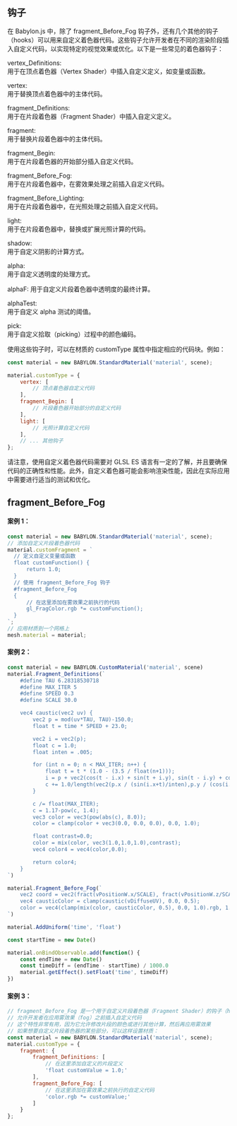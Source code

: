 ## 钩子
在 Babylon.js 中，除了 fragment_Before_Fog 钩子外，还有几个其他的钩子（hooks）可以用来自定义着色器代码。这些钩子允许开发者在不同的渲染阶段插入自定义代码，以实现特定的视觉效果或优化。以下是一些常见的着色器钩子：

vertex_Definitions:   
用于在顶点着色器（Vertex Shader）中插入自定义定义，如变量或函数。  

vertex:   
用于替换顶点着色器中的主体代码。  

fragment_Definitions:   
用于在片段着色器（Fragment Shader）中插入自定义定义。  

fragment:     
用于替换片段着色器中的主体代码。    

fragment_Begin:   
用于在片段着色器的开始部分插入自定义代码。   

fragment_Before_Fog:   
用于在片段着色器中，在雾效果处理之前插入自定义代码。    

fragment_Before_Lighting:   
用于在片段着色器中，在光照处理之前插入自定义代码。   

light:   
用于在片段着色器中，替换或扩展光照计算的代码。   

shadow:   
用于自定义阴影的计算方式。  

alpha:   
用于自定义透明度的处理方式。   

alphaF:
用于自定义片段着色器中透明度的最终计算。   

alphaTest:   
用于自定义 alpha 测试的阈值。    

pick:   
用于自定义拾取（picking）过程中的颜色编码。  

使用这些钩子时，可以在材质的 customType 属性中指定相应的代码块。例如：   
```javascript
const material = new BABYLON.StandardMaterial('material', scene);

material.customType = {
    vertex: [
        // 顶点着色器自定义代码
    ],
    fragment_Begin: [
        // 片段着色器开始部分的自定义代码
    ],
    light: [
        // 光照计算自定义代码
    ],
    // ... 其他钩子
};

```

请注意，使用自定义着色器代码需要对 GLSL ES 语言有一定的了解，并且要确保代码的正确性和性能。此外，自定义着色器可能会影响渲染性能，因此在实际应用中需要进行适当的测试和优化。

## fragment_Before_Fog

#### 案例 1：

```javascript
const material = new BABYLON.StandardMaterial('material', scene);
// 添加自定义片段着色器代码
material.customFragment = `
  // 定义自定义变量或函数
  float customFunction() {
      return 1.0;
  }
  // 使用 fragment_Before_Fog 钩子
  #fragment_Before_Fog
  {
      // 在这里添加在雾效果之前执行的代码
      gl_FragColor.rgb *= customFunction();
  }
`;
// 应用材质到一个网格上
mesh.material = material;
```

#### 案例 2：

```javascript
const material = new BABYLON.CustomMaterial('material', scene)
material.Fragment_Definitions(`
    #define TAU 6.28318530718
    #define MAX_ITER 5
    #define SPEED 0.3
    #define SCALE 30.0

    vec4 caustic(vec2 uv) {
        vec2 p = mod(uv*TAU, TAU)-150.0;
        float t = time * SPEED + 23.0;

        vec2 i = vec2(p);
        float c = 1.0;
        float inten = .005;

        for (int n = 0; n < MAX_ITER; n++) {
            float t = t * (1.0 - (3.5 / float(n+1)));
            i = p + vec2(cos(t - i.x) + sin(t + i.y), sin(t - i.y) + cos(t + i.x));
            c += 1.0/length(vec2(p.x / (sin(i.x+t)/inten),p.y / (cos(i.y+t)/inten)));
        }

        c /= float(MAX_ITER);
        c = 1.17-pow(c, 1.4);
        vec3 color = vec3(pow(abs(c), 8.0));
        color = clamp(color + vec3(0.0, 0.0, 0.0), 0.0, 1.0);

        float contrast=0.0;
        color = mix(color, vec3(1.0,1.0,1.0),contrast);
        vec4 color4 = vec4(color,0.0);

        return color4;
    }
`)

material.Fragment_Before_Fog(`
    vec2 coord = vec2(fract(vPositionW.x/SCALE), fract(vPositionW.z/SCALE));
    vec4 causticColor = clamp(caustic(vDiffuseUV), 0.0, 0.5);
    color = vec4(clamp(mix(color, causticColor, 0.5), 0.0, 1.0).rgb, 1.0);
`)

material.AddUniform('time', 'float')

const startTime = new Date()

material.onBindObservable.add(function() {
    const endTime = new Date()
    const timeDiff = (endTime - startTime) / 1000.0
    material.getEffect().setFloat('time', timeDiff)
})
```

#### 案例 3：

```javascript
// fragment_Before_Fog 是一个用于自定义片段着色器（Fragment Shader）的钩子（hook）
// 允许开发者在应用雾效果（fog）之前插入自定义代码
// 这个特性非常有用，因为它允许修改片段的颜色或进行其他计算，然后再应用雾效果
// 如果想要自定义片段着色器的某些部分，可以这样设置材质：
const material = new BABYLON.StandardMaterial('material', scene);
material.customType = {
    fragment: {
        fragment_Definitions: [
            // 在这里添加自定义的片段定义
            'float customValue = 1.0;'
        ],
        fragment_Before_Fog: [
            // 在这里添加在雾效果之前执行的自定义代码
            'color.rgb *= customValue;'
        ]
    }
};
```